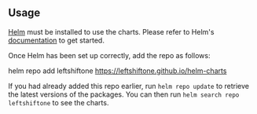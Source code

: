 ## Usage

[Helm](https://helm.sh) must be installed to use the charts.  Please refer to
Helm's [documentation](https://helm.sh/docs) to get started.

Once Helm has been set up correctly, add the repo as follows:

  helm repo add leftshiftone https://leftshiftone.github.io/helm-charts

If you had already added this repo earlier, run `helm repo update` to retrieve
the latest versions of the packages.  You can then run `helm search repo
leftshiftone` to see the charts.

